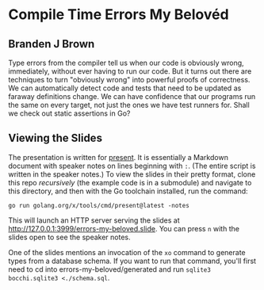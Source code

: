 # Compile Time Errors My Belovéd
## Branden J Brown

Type errors from the compiler tell us when our code is obviously wrong, immediately, without ever having to run our code.
But it turns out there are techniques to turn "obviously wrong" into powerful proofs of correctness.
We can automatically detect code and tests that need to be updated as faraway definitions change.
We can have confidence that our programs run the same on every target, not just the ones we have test runners for.
Shall we check out static assertions in Go?

## Viewing the Slides

The presentation is written for [present](https://pkg.go.dev/golang.org/x/tools/cmd/present).
It is essentially a Markdown document with speaker notes on lines beginning with `:`. (The entire script is written in the speaker notes.)
To view the slides in their pretty format, clone this repo _recursively_ (the example code is in a submodule) and navigate to this directory, and then with the Go toolchain installed, run the command:

	go run golang.org/x/tools/cmd/present@latest -notes

This will launch an HTTP server serving the slides at http://127.0.0.1:3999/errors-my-beloved.slide.
You can press `n` with the slides open to see the speaker notes.

One of the slides mentions an invocation of the `xo` command to generate types from a database schema.
If you want to run that command, you'll first need to cd into errors-my-beloved/generated and run `sqlite3 bocchi.sqlite3 <./schema.sql`.
